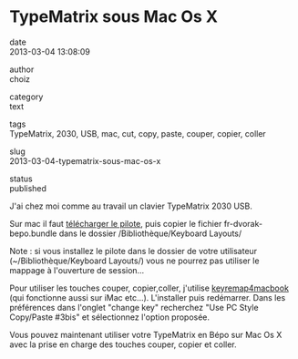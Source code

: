 TypeMatrix sous Mac Os X
========================

date  
2013-03-04 13:08:09

author  
choiz

category  
text

tags  
TypeMatrix, 2030, USB, mac, cut, copy, paste, couper, copier, coller

slug  
2013-03-04-typematrix-sous-mac-os-x

status  
published

J'ai chez moi comme au travail un clavier TypeMatrix 2030 USB.

Sur mac il faut [télécharger le
pilote](http://download.tuxfamily.org/dvorak/macosx/fr-dvorak-bepo-macosx-1.0rc2.dmg),
puis copier le fichier fr-dvorak-bepo.bundle dans le dossier
/Bibliothèque/Keyboard Layouts/

Note : si vous installez le pilote dans le dossier de votre utilisateur
(~/Bibliothèque/Keyboard Layouts/) vous ne pourrez pas utiliser le
mappage à l'ouverture de session…

Pour utiliser les touches couper, copier,coller, j'utilise
[keyremap4macbook](http://pqrs.org/macosx/keyremap4macbook/) (qui
fonctionne aussi sur iMac etc…). L'installer puis redémarrer. Dans les
préférences dans l'onglet "change key" recherchez "Use PC Style
Copy/Paste \#3bis" et sélectionnez l'option proposée.

Vous pouvez maintenant utiliser votre TypeMatrix en Bépo sur Mac Os X
avec la prise en charge des touches couper, copier et coller.
